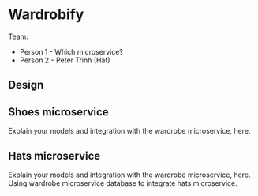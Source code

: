 # Wardrobify

Team:

* Person 1 - Which microservice?
* Person 2 - Peter Trinh (Hat)

## Design

## Shoes microservice

Explain your models and integration with the wardrobe
microservice, here.

## Hats microservice

Explain your models and integration with the wardrobe
microservice, here.
Using wardrobe microservice database to integrate hats microservice.
